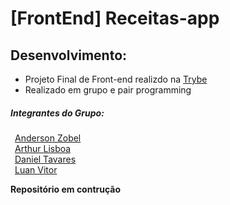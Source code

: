 # [FrontEnd] Receitas-app
## Desenvolvimento:
- Projeto Final de Front-end realizdo na [Trybe](https://www.betrybe.com/)<br>
- Realizado em grupo e pair programming

##### Integrantes do Grupo:

&ensp;[Anderson Zobel](https://github.com/Anderson-Zobel)<br>
&ensp;[Arthur Lisboa](https://github.com/Lisboaarthur)<br>
&ensp;[Daniel Tavares](https://github.com/dev-tavares)<br>
&ensp;[Luan Vitor](https://github.com/LuanVittor)<br>




**Repositório em contrução**

